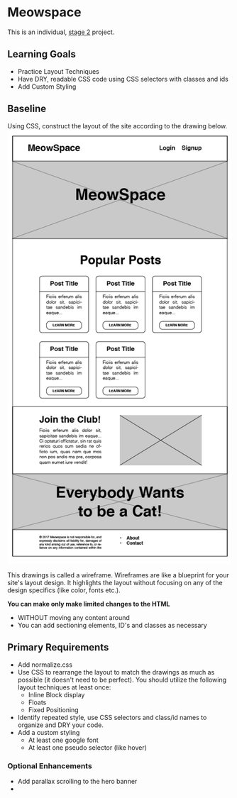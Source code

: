 # Meowspace

This is an individual, [stage 2](https://github.com/Ada-Developers-Academy/pedagogy/blob/master/rule-of-three.md) project.

## Learning Goals
- Practice Layout Techniques
- Have DRY, readable CSS code using CSS selectors with classes and ids
- Add Custom Styling

## Baseline
Using CSS, construct the layout of the site according to the drawing below.
![Meowspace Wireframe](./assets/meowspace.png)


This drawings is called a wireframe. Wireframes are like a blueprint for your site's layout design. It highlights the layout without focusing on any of the design specifics (like color, fonts etc.).


**You can make only make limited changes to the HTML**
  - WITHOUT moving any content around
  - You can add sectioning elements, ID's and classes as necessary

## Primary Requirements

- Add normalize.css  
- Use CSS to rearrange the layout to match the drawings as much as possible (it doesn't need to be perfect). You should utilize the following layout techniques at least once:
  - Inline Block display
  - Floats
  - Fixed Positioning
-  Identify repeated style, use CSS selectors and class/id names to organize and DRY your code.
- Add a custom styling
  - At least one google font
  - At least one pseudo selector (like hover)


### Optional Enhancements
- Add parallax scrolling to the hero banner
-
